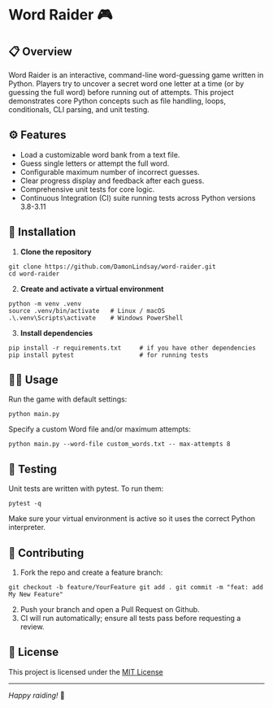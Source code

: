 # Word Raider 🎮

## 📋 Overview

Word Raider is an interactive, command-line word-guessing game written in Python. Players try to uncover a secret word one letter at a time (or by guessing the full word) before running out of attempts. This project demonstrates core Python concepts such as file handling, loops, conditionals, CLI parsing, and unit testing.

## ⚙️ Features
- Load a customizable word bank from a text file.
- Guess single letters or attempt the full word.
- Configurable maximum number of incorrect guesses.
- Clear progress display and feedback after each guess.
- Comprehensive unit tests for core logic.
- Continuous Integration (CI) suite running tests across Python versions 3.8-3.11

## 🚀 Installation
1. **Clone the repository**
```
git clone https://github.com/DamonLindsay/word-raider.git
cd word-raider
```
2. **Create and activate a virtual environment**
```
python -m venv .venv
source .venv/bin/activate   # Linux / macOS
.\.venv\Scripts\activate    # Windows PowerShell
```
3. **Install dependencies**
```
pip install -r requirements.txt     # if you have other dependencies
pip install pytest                  # for running tests
```

## 🏃‍♂️ Usage
Run the game with default settings:
```
python main.py
```
Specify a custom Word file and/or maximum attempts:
```
python main.py --word-file custom_words.txt -- max-attempts 8
```

## 🧪 Testing
Unit tests are written with pytest.  To run them:
```
pytest -q
```
Make sure your virtual environment is active so it uses the correct Python interpreter.

## 🤝 Contributing
1. Fork the repo and create a feature branch:
```
git checkout -b feature/YourFeature git add . git commit -m "feat: add My New Feature"
```
2. Push your branch and open a Pull Request on Github.
3. CI will run automatically; ensure all tests pass before requesting a review.

## 📄 License
This project is licensed under the [MIT License](LICENSE)

---
*Happy raiding!* 🚀
